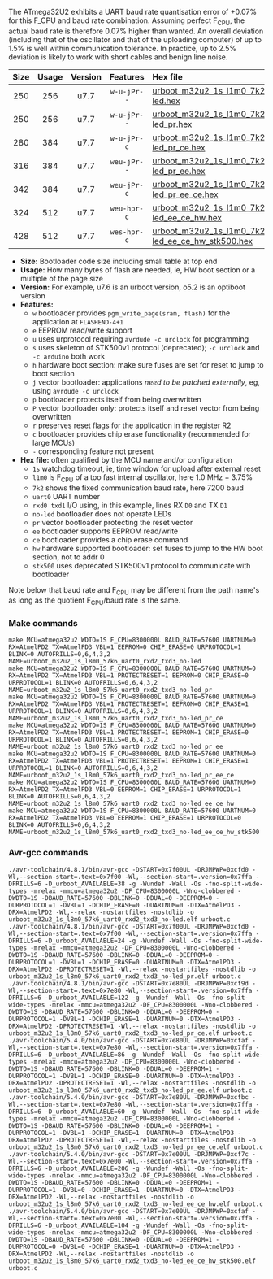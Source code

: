 The ATmega32U2 exhibits a UART baud rate quantisation error of +0.07% for this F_CPU and baud rate combination. Assuming perfect F<sub>CPU</sub>, the actual baud rate is therefore 0.07% higher than wanted. An overall deviation (including that of the oscillator and that of the uploading computer) of up to 1.5% is well within communication tolerance. In practice, up to 2.5% deviation is likely to work with short cables and benign line noise.

|Size|Usage|Version|Features|Hex file|
|:-:|:-:|:-:|:-:|:--|
|250|256|u7.7|`w-u-jPr--`|[urboot_m32u2_1s_l1m0_7k2_uart0_rxd2_txd3_no-led.hex](https://raw.githubusercontent.com/stefanrueger/urboot.hex/main/mcus/atmega32u2/watchdog_1_s/internal_oscillator_l%2B3.75%25/%2B1m000000_hz/%2B%2B%2B7k2_baud/uart0_rxd2_txd3/no-led/urboot_m32u2_1s_l1m0_7k2_uart0_rxd2_txd3_no-led.hex)|
|250|256|u7.7|`w-u-jPr--`|[urboot_m32u2_1s_l1m0_7k2_uart0_rxd2_txd3_no-led_pr.hex](https://raw.githubusercontent.com/stefanrueger/urboot.hex/main/mcus/atmega32u2/watchdog_1_s/internal_oscillator_l%2B3.75%25/%2B1m000000_hz/%2B%2B%2B7k2_baud/uart0_rxd2_txd3/no-led/urboot_m32u2_1s_l1m0_7k2_uart0_rxd2_txd3_no-led_pr.hex)|
|280|384|u7.7|`w-u-jPr-c`|[urboot_m32u2_1s_l1m0_7k2_uart0_rxd2_txd3_no-led_pr_ce.hex](https://raw.githubusercontent.com/stefanrueger/urboot.hex/main/mcus/atmega32u2/watchdog_1_s/internal_oscillator_l%2B3.75%25/%2B1m000000_hz/%2B%2B%2B7k2_baud/uart0_rxd2_txd3/no-led/urboot_m32u2_1s_l1m0_7k2_uart0_rxd2_txd3_no-led_pr_ce.hex)|
|316|384|u7.7|`weu-jPr--`|[urboot_m32u2_1s_l1m0_7k2_uart0_rxd2_txd3_no-led_pr_ee.hex](https://raw.githubusercontent.com/stefanrueger/urboot.hex/main/mcus/atmega32u2/watchdog_1_s/internal_oscillator_l%2B3.75%25/%2B1m000000_hz/%2B%2B%2B7k2_baud/uart0_rxd2_txd3/no-led/urboot_m32u2_1s_l1m0_7k2_uart0_rxd2_txd3_no-led_pr_ee.hex)|
|342|384|u7.7|`weu-jPr-c`|[urboot_m32u2_1s_l1m0_7k2_uart0_rxd2_txd3_no-led_pr_ee_ce.hex](https://raw.githubusercontent.com/stefanrueger/urboot.hex/main/mcus/atmega32u2/watchdog_1_s/internal_oscillator_l%2B3.75%25/%2B1m000000_hz/%2B%2B%2B7k2_baud/uart0_rxd2_txd3/no-led/urboot_m32u2_1s_l1m0_7k2_uart0_rxd2_txd3_no-led_pr_ee_ce.hex)|
|324|512|u7.7|`weu-hpr-c`|[urboot_m32u2_1s_l1m0_7k2_uart0_rxd2_txd3_no-led_ee_ce_hw.hex](https://raw.githubusercontent.com/stefanrueger/urboot.hex/main/mcus/atmega32u2/watchdog_1_s/internal_oscillator_l%2B3.75%25/%2B1m000000_hz/%2B%2B%2B7k2_baud/uart0_rxd2_txd3/no-led/urboot_m32u2_1s_l1m0_7k2_uart0_rxd2_txd3_no-led_ee_ce_hw.hex)|
|428|512|u7.7|`wes-hpr-c`|[urboot_m32u2_1s_l1m0_7k2_uart0_rxd2_txd3_no-led_ee_ce_hw_stk500.hex](https://raw.githubusercontent.com/stefanrueger/urboot.hex/main/mcus/atmega32u2/watchdog_1_s/internal_oscillator_l%2B3.75%25/%2B1m000000_hz/%2B%2B%2B7k2_baud/uart0_rxd2_txd3/no-led/urboot_m32u2_1s_l1m0_7k2_uart0_rxd2_txd3_no-led_ee_ce_hw_stk500.hex)|

- **Size:** Bootloader code size including small table at top end
- **Usage:** How many bytes of flash are needed, ie, HW boot section or a multiple of the page size
- **Version:** For example, u7.6 is an urboot version, o5.2 is an optiboot version
- **Features:**
  + `w` bootloader provides `pgm_write_page(sram, flash)` for the application at `FLASHEND-4+1`
  + `e` EEPROM read/write support
  + `u` uses urprotocol requiring `avrdude -c urclock` for programming
  + `s` uses skeleton of STK500v1 protocol (deprecated); `-c urclock` and `-c arduino` both work
  + `h` hardware boot section: make sure fuses are set for reset to jump to boot section
  + `j` vector bootloader: applications *need to be patched externally*, eg, using `avrdude -c urclock`
  + `p` bootloader protects itself from being overwritten
  + `P` vector bootloader only: protects itself and reset vector from being overwritten
  + `r` preserves reset flags for the application in the register R2
  + `c` bootloader provides chip erase functionality (recommended for large MCUs)
  + `-` corresponding feature not present
- **Hex file:** often qualified by the MCU name and/or configuration
  + `1s` watchdog timeout, ie, time window for upload after external reset
  + `l1m0` is F<sub>CPU</sub> of a too fast internal oscillator, here 1.0 MHz + 3.75%
  + `7k2` shows the fixed communication baud rate, here 7200 baud
  + `uart0` UART number
  + `rxd0 txd1` I/O using, in this example, lines RX `D0` and TX `D1`
  + `no-led` bootloader does not operate LEDs
  + `pr` vector bootloader protecting the reset vector
  + `ee` bootloader supports EEPROM read/write
  + `ce` bootloader provides a chip erase command
  + `hw` hardware supported bootloader: set fuses to jump to the HW boot section, not to addr 0
  + `stk500` uses deprecated STK500v1 protocol to communicate with bootloader


Note below that baud rate and F<sub>CPU</sub> may be different from the path name's as long as the quotient F<sub>CPU</sub>/baud rate is the same.

### Make commands
```
make MCU=atmega32u2 WDTO=1S F_CPU=8300000L BAUD_RATE=57600 UARTNUM=0 RX=AtmelPD2 TX=AtmelPD3 VBL=1 EEPROM=0 CHIP_ERASE=0 URPROTOCOL=1 BLINK=0 AUTOFRILLS=0,6,4,3,2 NAME=urboot_m32u2_1s_l8m0_57k6_uart0_rxd2_txd3_no-led
make MCU=atmega32u2 WDTO=1S F_CPU=8300000L BAUD_RATE=57600 UARTNUM=0 RX=AtmelPD2 TX=AtmelPD3 VBL=1 PROTECTRESET=1 EEPROM=0 CHIP_ERASE=0 URPROTOCOL=1 BLINK=0 AUTOFRILLS=0,6,4,3,2 NAME=urboot_m32u2_1s_l8m0_57k6_uart0_rxd2_txd3_no-led_pr
make MCU=atmega32u2 WDTO=1S F_CPU=8300000L BAUD_RATE=57600 UARTNUM=0 RX=AtmelPD2 TX=AtmelPD3 VBL=1 PROTECTRESET=1 EEPROM=0 CHIP_ERASE=1 URPROTOCOL=1 BLINK=0 AUTOFRILLS=0,6,4,3,2 NAME=urboot_m32u2_1s_l8m0_57k6_uart0_rxd2_txd3_no-led_pr_ce
make MCU=atmega32u2 WDTO=1S F_CPU=8300000L BAUD_RATE=57600 UARTNUM=0 RX=AtmelPD2 TX=AtmelPD3 VBL=1 PROTECTRESET=1 EEPROM=1 CHIP_ERASE=0 URPROTOCOL=1 BLINK=0 AUTOFRILLS=0,6,4,3,2 NAME=urboot_m32u2_1s_l8m0_57k6_uart0_rxd2_txd3_no-led_pr_ee
make MCU=atmega32u2 WDTO=1S F_CPU=8300000L BAUD_RATE=57600 UARTNUM=0 RX=AtmelPD2 TX=AtmelPD3 VBL=1 PROTECTRESET=1 EEPROM=1 CHIP_ERASE=1 URPROTOCOL=1 BLINK=0 AUTOFRILLS=0,6,4,3,2 NAME=urboot_m32u2_1s_l8m0_57k6_uart0_rxd2_txd3_no-led_pr_ee_ce
make MCU=atmega32u2 WDTO=1S F_CPU=8300000L BAUD_RATE=57600 UARTNUM=0 RX=AtmelPD2 TX=AtmelPD3 VBL=0 EEPROM=1 CHIP_ERASE=1 URPROTOCOL=1 BLINK=0 AUTOFRILLS=0,6,4,3,2 NAME=urboot_m32u2_1s_l8m0_57k6_uart0_rxd2_txd3_no-led_ee_ce_hw
make MCU=atmega32u2 WDTO=1S F_CPU=8300000L BAUD_RATE=57600 UARTNUM=0 RX=AtmelPD2 TX=AtmelPD3 VBL=0 EEPROM=1 CHIP_ERASE=1 URPROTOCOL=0 BLINK=0 AUTOFRILLS=0,6,4,3,2 NAME=urboot_m32u2_1s_l8m0_57k6_uart0_rxd2_txd3_no-led_ee_ce_hw_stk500
```

### Avr-gcc commands
```
./avr-toolchain/4.8.1/bin/avr-gcc -DSTART=0x7f00UL -DRJMPWP=0xcfd0 -Wl,--section-start=.text=0x7f00 -Wl,--section-start=.version=0x7ffa -DFRILLS=6 -D_urboot_AVAILABLE=38 -g -Wundef -Wall -Os -fno-split-wide-types -mrelax -mmcu=atmega32u2 -DF_CPU=8300000L -Wno-clobbered -DWDTO=1S -DBAUD_RATE=57600 -DBLINK=0 -DDUAL=0 -DEEPROM=0 -DURPROTOCOL=1 -DVBL=1 -DCHIP_ERASE=0 -DUARTNUM=0 -DTX=AtmelPD3 -DRX=AtmelPD2 -Wl,--relax -nostartfiles -nostdlib -o urboot_m32u2_1s_l8m0_57k6_uart0_rxd2_txd3_no-led.elf urboot.c
./avr-toolchain/4.8.1/bin/avr-gcc -DSTART=0x7f00UL -DRJMPWP=0xcfd0 -Wl,--section-start=.text=0x7f00 -Wl,--section-start=.version=0x7ffa -DFRILLS=6 -D_urboot_AVAILABLE=24 -g -Wundef -Wall -Os -fno-split-wide-types -mrelax -mmcu=atmega32u2 -DF_CPU=8300000L -Wno-clobbered -DWDTO=1S -DBAUD_RATE=57600 -DBLINK=0 -DDUAL=0 -DEEPROM=0 -DURPROTOCOL=1 -DVBL=1 -DCHIP_ERASE=0 -DUARTNUM=0 -DTX=AtmelPD3 -DRX=AtmelPD2 -DPROTECTRESET=1 -Wl,--relax -nostartfiles -nostdlib -o urboot_m32u2_1s_l8m0_57k6_uart0_rxd2_txd3_no-led_pr.elf urboot.c
./avr-toolchain/4.8.1/bin/avr-gcc -DSTART=0x7e80UL -DRJMPWP=0xcf9d -Wl,--section-start=.text=0x7e80 -Wl,--section-start=.version=0x7ffa -DFRILLS=6 -D_urboot_AVAILABLE=122 -g -Wundef -Wall -Os -fno-split-wide-types -mrelax -mmcu=atmega32u2 -DF_CPU=8300000L -Wno-clobbered -DWDTO=1S -DBAUD_RATE=57600 -DBLINK=0 -DDUAL=0 -DEEPROM=0 -DURPROTOCOL=1 -DVBL=1 -DCHIP_ERASE=1 -DUARTNUM=0 -DTX=AtmelPD3 -DRX=AtmelPD2 -DPROTECTRESET=1 -Wl,--relax -nostartfiles -nostdlib -o urboot_m32u2_1s_l8m0_57k6_uart0_rxd2_txd3_no-led_pr_ce.elf urboot.c
./avr-toolchain/5.4.0/bin/avr-gcc -DSTART=0x7e80UL -DRJMPWP=0xcfaf -Wl,--section-start=.text=0x7e80 -Wl,--section-start=.version=0x7ffa -DFRILLS=6 -D_urboot_AVAILABLE=86 -g -Wundef -Wall -Os -fno-split-wide-types -mrelax -mmcu=atmega32u2 -DF_CPU=8300000L -Wno-clobbered -DWDTO=1S -DBAUD_RATE=57600 -DBLINK=0 -DDUAL=0 -DEEPROM=1 -DURPROTOCOL=1 -DVBL=1 -DCHIP_ERASE=0 -DUARTNUM=0 -DTX=AtmelPD3 -DRX=AtmelPD2 -DPROTECTRESET=1 -Wl,--relax -nostartfiles -nostdlib -o urboot_m32u2_1s_l8m0_57k6_uart0_rxd2_txd3_no-led_pr_ee.elf urboot.c
./avr-toolchain/5.4.0/bin/avr-gcc -DSTART=0x7e80UL -DRJMPWP=0xcfbc -Wl,--section-start=.text=0x7e80 -Wl,--section-start=.version=0x7ffa -DFRILLS=6 -D_urboot_AVAILABLE=60 -g -Wundef -Wall -Os -fno-split-wide-types -mrelax -mmcu=atmega32u2 -DF_CPU=8300000L -Wno-clobbered -DWDTO=1S -DBAUD_RATE=57600 -DBLINK=0 -DDUAL=0 -DEEPROM=1 -DURPROTOCOL=1 -DVBL=1 -DCHIP_ERASE=1 -DUARTNUM=0 -DTX=AtmelPD3 -DRX=AtmelPD2 -DPROTECTRESET=1 -Wl,--relax -nostartfiles -nostdlib -o urboot_m32u2_1s_l8m0_57k6_uart0_rxd2_txd3_no-led_pr_ee_ce.elf urboot.c
./avr-toolchain/5.4.0/bin/avr-gcc -DSTART=0x7e00UL -DRJMPWP=0xcf7c -Wl,--section-start=.text=0x7e00 -Wl,--section-start=.version=0x7ffa -DFRILLS=6 -D_urboot_AVAILABLE=206 -g -Wundef -Wall -Os -fno-split-wide-types -mrelax -mmcu=atmega32u2 -DF_CPU=8300000L -Wno-clobbered -DWDTO=1S -DBAUD_RATE=57600 -DBLINK=0 -DDUAL=0 -DEEPROM=1 -DURPROTOCOL=1 -DVBL=0 -DCHIP_ERASE=1 -DUARTNUM=0 -DTX=AtmelPD3 -DRX=AtmelPD2 -Wl,--relax -nostartfiles -nostdlib -o urboot_m32u2_1s_l8m0_57k6_uart0_rxd2_txd3_no-led_ee_ce_hw.elf urboot.c
./avr-toolchain/5.4.0/bin/avr-gcc -DSTART=0x7e00UL -DRJMPWP=0xcfaf -Wl,--section-start=.text=0x7e00 -Wl,--section-start=.version=0x7ffa -DFRILLS=6 -D_urboot_AVAILABLE=104 -g -Wundef -Wall -Os -fno-split-wide-types -mrelax -mmcu=atmega32u2 -DF_CPU=8300000L -Wno-clobbered -DWDTO=1S -DBAUD_RATE=57600 -DBLINK=0 -DDUAL=0 -DEEPROM=1 -DURPROTOCOL=0 -DVBL=0 -DCHIP_ERASE=1 -DUARTNUM=0 -DTX=AtmelPD3 -DRX=AtmelPD2 -Wl,--relax -nostartfiles -nostdlib -o urboot_m32u2_1s_l8m0_57k6_uart0_rxd2_txd3_no-led_ee_ce_hw_stk500.elf urboot.c
```


